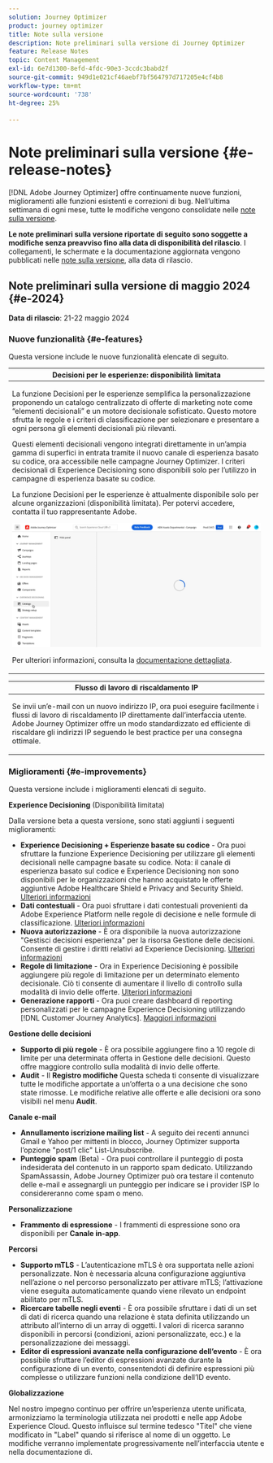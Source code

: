 ```yaml
---
solution: Journey Optimizer
product: journey optimizer
title: Note sulla versione
description: Note preliminari sulla versione di Journey Optimizer
feature: Release Notes
topic: Content Management
exl-id: 6e7d1300-8efd-4fdc-90e3-3ccdc3babd2f
source-git-commit: 949d1e021cf46aebf7bf564797d717205e4cf4b8
workflow-type: tm+mt
source-wordcount: '738'
ht-degree: 25%

---
```


# Note preliminari sulla versione {#e-release-notes}

[!DNL Adobe Journey Optimizer] offre continuamente nuove funzioni, miglioramenti alle funzioni esistenti e correzioni di bug. Nell’ultima settimana di ogni mese, tutte le modifiche vengono consolidate nelle [note sulla versione](release-notes.md).

**Le note preliminari sulla versione riportate di seguito sono soggette a modifiche senza preavviso fino alla data di disponibilità del rilascio**. I collegamenti, le schermate e la documentazione aggiornata vengono pubblicati nelle [note sulla versione](release-notes.md), alla data di rilascio.

## Note preliminari sulla versione di maggio 2024 {#e-2024}

**Data di rilascio**: 21-22 maggio 2024

### Nuove funzionalità {#e-features}

Questa versione include le nuove funzionalità elencate di seguito.


<table>
<thead>
<tr>
<th><strong>Decisioni per le esperienze: disponibilità limitata</strong><br/></th>
</tr>
</thead>
<tbody>
<tr>
<td>
<p>La funzione Decisioni per le esperienze semplifica la personalizzazione proponendo un catalogo centralizzato di offerte di marketing note come “elementi decisionali” e un motore decisionale sofisticato. Questo motore sfrutta le regole e i criteri di classificazione per selezionare e presentare a ogni persona gli elementi decisionali più rilevanti.</p>
<p>Questi elementi decisionali vengono integrati direttamente in un’ampia gamma di superfici in entrata tramite il nuovo canale di esperienza basato su codice, ora accessibile nelle campagne Journey Optimizer. I criteri decisionali di Experience Decisioning sono disponibili solo per l’utilizzo in campagne di esperienza basate su codice.</p>
<p>La funzione Decisioni per le esperienze è attualmente disponibile solo per alcune organizzazioni (disponibilità limitata). Per potervi accedere, contatta il tuo rappresentante Adobe.</p>
<img src="assets/do-not-localize/gif-exd.gif"/>
<p>Per ulteriori informazioni, consulta la <a href="../experience-decisioning/gs-experience-decisioning.md">documentazione dettagliata</a>.</p>
</td>
</tr>
</tbody>
</table>


<table>
<thead>
<tr>
<th><strong>Flusso di lavoro di riscaldamento IP</strong><br/></th>
</tr>
</thead>
<tbody>
<tr>
<td>
<p>Se invii un’e-mail con un nuovo indirizzo IP, ora puoi eseguire facilmente i flussi di lavoro di riscaldamento IP direttamente dall’interfaccia utente. Adobe Journey Optimizer offre un modo standardizzato ed efficiente di riscaldare gli indirizzi IP seguendo le best practice per una consegna ottimale.</p>
<!--p>For more information, refer to the <a href="../configuration/ip-warmup-gs.md">detailed documentation</a>.</p-->
</td>
</tr>
</tbody>
</table>

<!--table>
<thead>
<tr>
<th><strong>Business rules - Beta</strong><br/></th>
</tr>
</thead>
<tbody>
<tr>
<td>
<p>You can now create granular frequency capping rules, and apply them to different types of marketing communications through rule sets. This new capability lets you control how often your audiences receive a message by setting cross-channel rules, that automatically exclude over-solicited profiles from messages and actions.</p>
<p>Business rules capability is currently available as a beta. To join the beta program, contact your Adobe representative.</p>
<p>For more information, refer to the <a href="../configuration/business-rules.md">detailed documentation</a>.</p>
</td>
</tr>
</tbody>
</table-->


<!--table>
<thead>
<tr>
<th><strong>Extended personalization data - Beta</strong><br/></th>
</tr>
</thead>
<tbody>
<tr>
<td>
<p>You can now lookup and fetch data values within Adobe Experience Platform datasets, and use these values to build conditions in Adobe Journey Optimizer. You can leverage data from a lookup dataset when a relationship has been defined using an attribute inside of an array of objects. You can specify non-profile enabled datasets for lookup. Once enabled, you can use a profile attribute as a join key to the specified dataset to retrive further data for personalization.</p>
<p>This capability is currently available as a public beta.</p>
</td>
</tr>
</tbody>
</table-->

### Miglioramenti {#e-improvements}

Questa versione include i miglioramenti elencati di seguito.

**Experience Decisioning** (Disponibilità limitata)

Dalla versione beta a questa versione, sono stati aggiunti i seguenti miglioramenti:

* **Experience Decisioning + Esperienze basate su codice** - Ora puoi sfruttare la funzione Experience Decisioning per utilizzare gli elementi decisionali nelle campagne basate su codice. Nota: il canale di esperienza basato sul codice e Experience Decisioning non sono disponibili per le organizzazioni che hanno acquistato le offerte aggiuntive Adobe Healthcare Shield e Privacy and Security Shield. [Ulteriori informazioni](../code-based/get-started-code-based.md)
* **Dati contestuali** - Ora puoi sfruttare i dati contestuali provenienti da Adobe Experience Platform nelle regole di decisione e nelle formule di classificazione. [Ulteriori informazioni](../experience-decisioning/context-data.md)
* **Nuova autorizzazione** - È ora disponibile la nuova autorizzazione &quot;Gestisci decisioni esperienza&quot; per la risorsa Gestione delle decisioni. Consente di gestire i diritti relativi ad Experience Decisioning. [Ulteriori informazioni](../experience-decisioning/gs-experience-decisioning.md)
* **Regole di limitazione** - Ora in Experience Decisioning è possibile aggiungere più regole di limitazione per un determinato elemento decisionale. Ciò ti consente di aumentare il livello di controllo sulla modalità di invio delle offerte. [Ulteriori informazioni](../experience-decisioning/items.md#capping)
* **Generazione rapporti** - Ora puoi creare dashboard di reporting personalizzati per le campagne Experience Decisioning utilizzando [!DNL Customer Journey Analytics]. [Maggiori informazioni](../experience-decisioning/cja-reporting.md)


**Gestione delle decisioni**

* **Supporto di più regole** - È ora possibile aggiungere fino a 10 regole di limite per una determinata offerta in Gestione delle decisioni. Questo offre maggiore controllo sulla modalità di invio delle offerte.
* **Audit** - Il **Registro modifiche** Questa scheda ti consente di visualizzare tutte le modifiche apportate a un’offerta o a una decisione che sono state rimosse. Le modifiche relative alle offerte e alle decisioni ora sono visibili nel menu **Audit**.


**Canale e-mail**

* **Annullamento iscrizione mailing list** - A seguito dei recenti annunci Gmail e Yahoo per mittenti in blocco, Journey Optimizer supporta l’opzione &quot;post/1 clic&quot; List-Unsubscribe.
* **Punteggio spam** (Beta) - Ora puoi controllare il punteggio di posta indesiderata del contenuto in un rapporto spam dedicato. Utilizzando SpamAssassin, Adobe Journey Optimizer può ora testare il contenuto delle e-mail e assegnargli un punteggio per indicare se i provider ISP lo considereranno come spam o meno.
  <!--[Read more](../content-management/spam-report.md)-->

<!--
**Audiences**

* The use of audiences and attributes from audience composition and custom upload (CSV file) is now available for use with Healthcare Shield or Privacy and Security Shield.-->

**Personalizzazione**

* **Frammento di espressione** - I frammenti di espressione sono ora disponibili per **Canale in-app**.
  <!--[Read more](../personalization/use-expression-fragments.md)-->

**Percorsi**

<!--* **Merge policies** (Limited Availability)- Merge policies used by a journey are now visible and consistent throughout the journey.-->
* **Supporto mTLS** - L’autenticazione mTLS è ora supportata nelle azioni personalizzate. Non è necessaria alcuna configurazione aggiuntiva nell’azione o nel percorso personalizzato per attivare mTLS; l’attivazione viene eseguita automaticamente quando viene rilevato un endpoint abilitato per mTLS.
* **Ricercare tabelle negli eventi** - È ora possibile sfruttare i dati di un set di dati di ricerca quando una relazione è stata definita utilizzando un attributo all’interno di un array di oggetti. I valori di ricerca saranno disponibili in percorsi (condizioni, azioni personalizzate, ecc.) e la personalizzazione dei messaggi.
* **Editor di espressioni avanzate nella configurazione dell’evento** - È ora possibile sfruttare l’editor di espressioni avanzate durante la configurazione di un evento, consentendoti di definire espressioni più complesse o utilizzare funzioni nella condizione dell’ID evento.

**Globalizzazione**

Nel nostro impegno continuo per offrire un’esperienza utente unificata, armonizziamo la terminologia utilizzata nei prodotti e nelle app Adobe Experience Cloud. Questo influisce sul termine tedesco &quot;Titel&quot; che viene modificato in &quot;Label&quot; quando si riferisce al nome di un oggetto. Le modifiche verranno implementate progressivamente nell’interfaccia utente e nella documentazione di.
